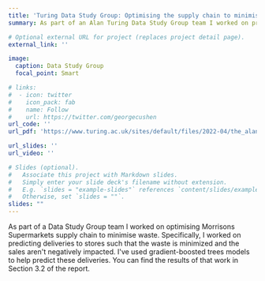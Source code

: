 ```yaml
---
title: 'Turing Data Study Group: Optimising the supply chain to minimise waste and delivery mileage'
summary: As part of an Alan Turing Data Study Group team I worked on predicting deliveries to stores such that waste is minimised.

# Optional external URL for project (replaces project detail page).
external_link: ''

image:
  caption: Data Study Group
  focal_point: Smart

# links:
#  - icon: twitter
#    icon_pack: fab
#    name: Follow
#    url: https://twitter.com/georgecushen
url_code: ''
url_pdf: 'https://www.turing.ac.uk/sites/default/files/2022-04/the_alan_turing_institute_data_study_group_final_report_-_morrisons.pdf'

url_slides: ''
url_video: ''

# Slides (optional).
#   Associate this project with Markdown slides.
#   Simply enter your slide deck's filename without extension.
#   E.g. `slides = "example-slides"` references `content/slides/example-slides.md`.
#   Otherwise, set `slides = ""`.
slides: ""
---
```


As part of a Data Study Group team I worked on optimising Morrisons Supermarkets supply chain to minimise waste. Specifically, I worked on predicting deliveries to stores such that the waste is minimized and the sales aren't negatively impacted. I've used gradient-boosted trees models to help predict these deliveries. You can find the results of that work in Section 3.2 of the report.
